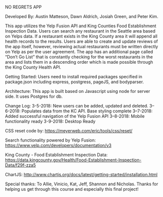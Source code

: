 NO REGRETS APP

Developed By: Austin Matteson, Dawn Aldrich, Josiah Green, and Peter Kim.

This app utilizes the Yelp Fusion API and King Counties Food Establishment Inspection Data. Users can search any restaurant in the Seattle area based on Yelps data. If a restaurant exists in the King County area it will append all health records to the results. Users are able to create and update reviews of the app itself, however, reviewing actual restaurants must be written directly on Yelp as per the user agreement. The app has an additional page called “Don’t Go List” that is constantly checking for the worst restaurants in the area and lists them in a descending order which is made possible through the King County Health API. 

Getting Started: 
Users need to install required packages specified in package.json including express, postgress, pageJS, and bodyparser.

Architecture:
This app is built based on Javascript using node for server side. It uses Postgres for db.

Change Log: 
3-5-2018: New users can be added, updated and deleted. 
3–6-2018: Populates data from the KC API. Base styling complete
3–7-2018: Added successful navigation of the Yelp Fusion API
3–8-2018: Mobile functionality ready
3-9-2018: Desktop Ready

CSS reset code by:
https://meyerweb.com/eric/tools/css/reset/

Search functionality powered by Yelp Fusion: 
https://www.yelp.com/developers/documentation/v3

King County - Food Establishment Inspection Data:
https://data.kingcounty.gov/Health/Food-Establishment-Inspection-Data/f29f-zza5

ChartJS:
http://www.chartjs.org/docs/latest/getting-started/installation.html

Special thanks: 
To Allie, Vinicio, Kat, Jeff, Shannon and Nicholas. Thanks for helping us get through this course and especially this final project!